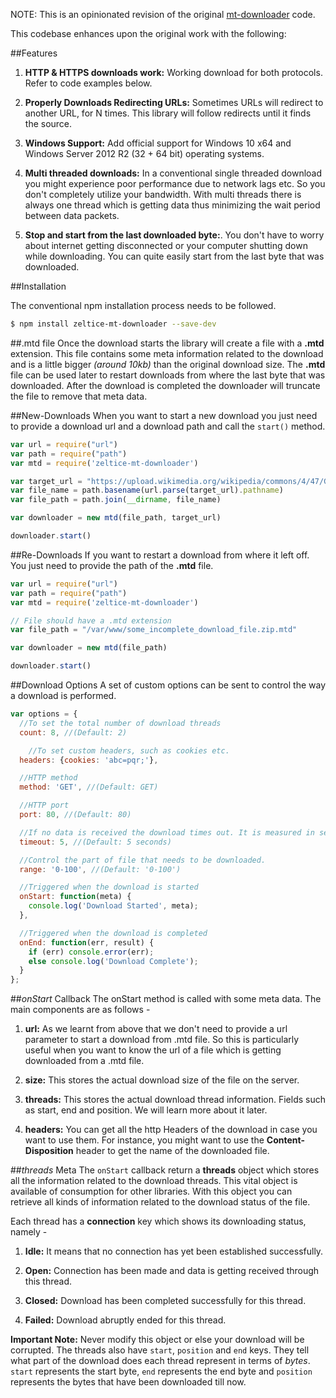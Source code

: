NOTE: This is an opinionated revision of the original [mt-downloader](https://github.com/tusharmath/Multi-threaded-downloader) code.

This codebase enhances upon the original work with the following:

##Features
1. **HTTP & HTTPS downloads work:** Working download for both protocols.  Refer to code examples below.

2. **Properly Downloads Redirecting URLs:** Sometimes URLs will redirect to another URL, for N times.  This library will follow redirects until it finds the source.

3. **Windows Support:** Add official support for Windows 10 x64 and Windows Server 2012 R2 (32 + 64 bit) operating systems.

4. **Multi threaded downloads:** In a conventional single threaded download you might experience poor performance due to network lags etc. So you don't completely utilize your bandwidth. With multi threads there is always one thread which is getting data thus minimizing the wait period between data packets.

5. **Stop and start from the last downloaded byte:**. You don't have to worry about internet getting disconnected or your computer shutting down while downloading. You can quite easily start from the last byte that was downloaded.

##Installation

The conventional npm installation process needs to be followed.

```bash
$ npm install zeltice-mt-downloader --save-dev
```

##.mtd file
Once the download starts the library will create a file with a **.mtd** extension. This file contains some meta information related to the download and is a little bigger *(around 10kb)* than the original download size. The **.mtd** file can be used later to restart downloads from where the last byte that was downloaded. After the download is completed the downloader will truncate the file to remove that meta data.

##New-Downloads
When you want to start a new download you just need to provide a download url and a download path and call the ```start()``` method.

```javascript
var url = require("url")
var path = require("path")
var mtd = require('zeltice-mt-downloader')

var target_url = "https://upload.wikimedia.org/wikipedia/commons/4/47/Gadget_the_pug_expressive_eyes.jpg"
var file_name = path.basename(url.parse(target_url).pathname)
var file_path = path.join(__dirname, file_name)

var downloader = new mtd(file_path, target_url)

downloader.start()
```

##Re-Downloads
If you want to restart a download from where it left off. You just need to provide the path of the **.mtd** file.

```javascript
var url = require("url")
var path = require("path")
var mtd = require('zeltice-mt-downloader')

// File should have a .mtd extension
var file_path = "/var/www/some_incomplete_download_file.zip.mtd"

var downloader = new mtd(file_path)

downloader.start()
```

##Download Options
A set of custom options can be sent to control the way a download is performed.

```javascript
var options = {
  //To set the total number of download threads
  count: 8, //(Default: 2)

	//To set custom headers, such as cookies etc.
  headers: {cookies: 'abc=pqr;'},

  //HTTP method
  method: 'GET', //(Default: GET)

  //HTTP port
  port: 80, //(Default: 80)

  //If no data is received the download times out. It is measured in seconds.
  timeout: 5, //(Default: 5 seconds)

  //Control the part of file that needs to be downloaded.
  range: '0-100', //(Default: '0-100')

  //Triggered when the download is started
  onStart: function(meta) {
    console.log('Download Started', meta);
  },

  //Triggered when the download is completed
  onEnd: function(err, result) {
    if (err) console.error(err);
    else console.log('Download Complete');
  }
};
```

##*onStart* Callback
The onStart method is called with some meta data. The main components are as follows -

1. **url:** As we learnt from above that we don't need to provide a url parameter to start a download from .mtd file. So this is particularly useful when you want to know the url of a file which is getting downloaded from a .mtd file.

2. **size:** This stores the actual download size of the file on the server.

3. **threads:** This stores the actual download thread information. Fields such as start, end and position. We will learn more about it later.

4. **headers:** You can get all the http Headers of the download in case you want to use them. For instance, you might want to use the **Content-Disposition** header to get the name of the downloaded file.

##*threads* Meta
The ```onStart``` callback return a **threads** object which stores all the information related to the download threads. This vital object is available of consumption for other libraries. With this object you can retrieve all kinds of information related to the download status of the file.

Each thread has a **connection** key which shows its downloading status, namely -

1. **Idle:** It means that no connection has yet been established successfully.

2. **Open:** Connection has been made and data is getting received through this thread.

3. **Closed:** Download has been completed successfully for this thread.

4. **Failed:** Download abruptly ended for this thread.


**Important Note:** Never modify this object or else your download will be corrupted.
The threads also have ```start```, ```position``` and ```end``` keys. They tell what part of the download does each thread represent in terms of *bytes*. ```start``` represents the start byte, ```end``` represents the end byte and ```position``` represents the bytes that have been downloaded till now.
